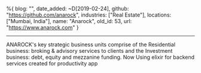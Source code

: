 %{
  blog: "",
  date_added: ~D[2019-02-24],
  github: "https://github.com/anarock",
  industries: ["Real Estate"],
  locations: ["Mumbai, India"],
  name: "Anarock",
  old_id: 53,
  url: "https://www.anarock.com"
}

---

ANAROCK's key strategic business units comprise of the Residential business: broking & advisory services to clients and the Investment business: debt, equity and mezzanine funding. Now Using elixir for backend services created for productivity app

